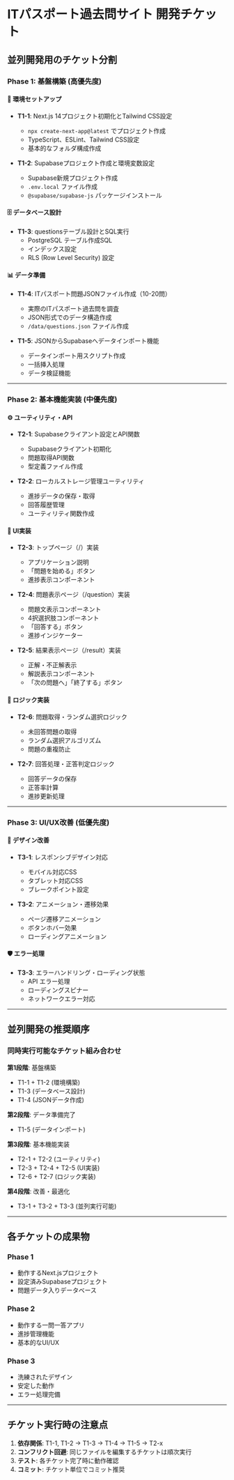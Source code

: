 # ITパスポート過去問サイト 開発チケット

## 並列開発用のチケット分割

### Phase 1: 基盤構築 (高優先度)

#### 🔧 環境セットアップ
- **T1-1**: Next.js 14プロジェクト初期化とTailwind CSS設定
  - `npx create-next-app@latest` でプロジェクト作成
  - TypeScript、ESLint、Tailwind CSS設定
  - 基本的なフォルダ構成作成

- **T1-2**: Supabaseプロジェクト作成と環境変数設定
  - Supabase新規プロジェクト作成
  - `.env.local` ファイル作成
  - `@supabase/supabase-js` パッケージインストール

#### 🗄️ データベース設計
- **T1-3**: questionsテーブル設計とSQL実行
  - PostgreSQL テーブル作成SQL
  - インデックス設定
  - RLS (Row Level Security) 設定

#### 📊 データ準備
- **T1-4**: ITパスポート問題JSONファイル作成（10-20問）
  - 実際のITパスポート過去問を調査
  - JSON形式でのデータ構造作成
  - `/data/questions.json` ファイル作成

- **T1-5**: JSONからSupabaseへデータインポート機能
  - データインポート用スクリプト作成
  - 一括挿入処理
  - データ検証機能

---

### Phase 2: 基本機能実装 (中優先度)

#### ⚙️ ユーティリティ・API
- **T2-1**: Supabaseクライアント設定とAPI関数
  - Supabaseクライアント初期化
  - 問題取得API関数
  - 型定義ファイル作成

- **T2-2**: ローカルストレージ管理ユーティリティ
  - 進捗データの保存・取得
  - 回答履歴管理
  - ユーティリティ関数作成

#### 🎨 UI実装
- **T2-3**: トップページ（/）実装
  - アプリケーション説明
  - 「問題を始める」ボタン
  - 進捗表示コンポーネント

- **T2-4**: 問題表示ページ（/question）実装
  - 問題文表示コンポーネント
  - 4択選択肢コンポーネント
  - 「回答する」ボタン
  - 進捗インジケーター

- **T2-5**: 結果表示ページ（/result）実装
  - 正解・不正解表示
  - 解説表示コンポーネント
  - 「次の問題へ」「終了する」ボタン

#### 🧠 ロジック実装
- **T2-6**: 問題取得・ランダム選択ロジック
  - 未回答問題の取得
  - ランダム選択アルゴリズム
  - 問題の重複防止

- **T2-7**: 回答処理・正答判定ロジック
  - 回答データの保存
  - 正答率計算
  - 進捗更新処理

---

### Phase 3: UI/UX改善 (低優先度)

#### 💅 デザイン改善
- **T3-1**: レスポンシブデザイン対応
  - モバイル対応CSS
  - タブレット対応CSS
  - ブレークポイント設定

- **T3-2**: アニメーション・遷移効果
  - ページ遷移アニメーション
  - ボタンホバー効果
  - ローディングアニメーション

#### 🛡️ エラー処理
- **T3-3**: エラーハンドリング・ローディング状態
  - API エラー処理
  - ローディングスピナー
  - ネットワークエラー対応

---

## 並列開発の推奨順序

### 同時実行可能なチケット組み合わせ

**第1段階**: 基盤構築
- T1-1 + T1-2 (環境構築)
- T1-3 (データベース設計)
- T1-4 (JSONデータ作成)

**第2段階**: データ準備完了
- T1-5 (データインポート)

**第3段階**: 基本機能実装
- T2-1 + T2-2 (ユーティリティ)
- T2-3 + T2-4 + T2-5 (UI実装)
- T2-6 + T2-7 (ロジック実装)

**第4段階**: 改善・最適化
- T3-1 + T3-2 + T3-3 (並列実行可能)

---

## 各チケットの成果物

### Phase 1
- 動作するNext.jsプロジェクト
- 設定済みSupabaseプロジェクト
- 問題データ入りデータベース

### Phase 2
- 動作する一問一答アプリ
- 進捗管理機能
- 基本的なUI/UX

### Phase 3
- 洗練されたデザイン
- 安定した動作
- エラー処理完備

---

## チケット実行時の注意点

1. **依存関係**: T1-1, T1-2 → T1-3 → T1-4 → T1-5 → T2-x
2. **コンフリクト回避**: 同じファイルを編集するチケットは順次実行
3. **テスト**: 各チケット完了時に動作確認
4. **コミット**: チケット単位でコミット推奨